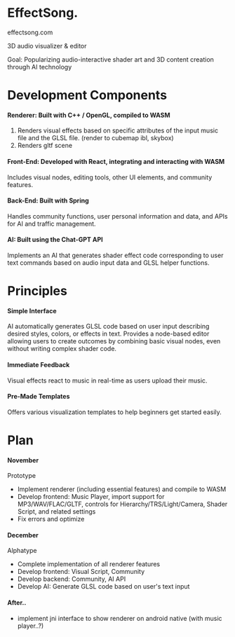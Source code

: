 # EffectSong.
effectsong.com

3D audio visualizer & editor

Goal: Popularizing audio-interactive shader art and 3D content creation through AI technology

# Development Components
#### Renderer: Built with C++ / OpenGL, compiled to WASM
1. Renders visual effects based on specific attributes of the input music file and the GLSL file. (render to cubemap ibl, skybox)
2. Renders gltf scene

#### Front-End: Developed with React, integrating and interacting with WASM
Includes visual nodes, editing tools, other UI elements, and community features.

#### Back-End: Built with Spring
Handles community functions, user personal information and data, and APIs for AI and traffic management.

#### AI: Built using the Chat-GPT API
Implements an AI that generates shader effect code corresponding to user text commands based on audio input data and GLSL helper functions.

# Principles
#### Simple Interface
AI automatically generates GLSL code based on user input describing desired styles, colors, or effects in text.
Provides a node-based editor allowing users to create outcomes by combining basic visual nodes, even without writing complex shader code.

#### Immediate Feedback
Visual effects react to music in real-time as users upload their music.

#### Pre-Made Templates
Offers various visualization templates to help beginners get started easily.

# Plan

#### November
Prototype
- Implement renderer (including essential features) and compile to WASM
- Develop frontend: Music Player, import support for MP3/WAV/FLAC/GLTF, controls for Hierarchy/TRS/Light/Camera, Shader Script, and related settings
- Fix errors and optimize
 
#### December
Alphatype
- Complete implementation of all renderer features
- Develop frontend: Visual Script, Community
- Develop backend: Community, AI API
- Develop AI: Generate GLSL code based on user's text input

#### After..
- implement jni interface to show renderer on android native (with music player..?)
